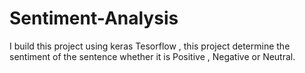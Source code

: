 # Sentiment-Analysis
I build this project using keras Tesorflow , this project determine the sentiment of the sentence whether it is Positive , Negative or Neutral.
